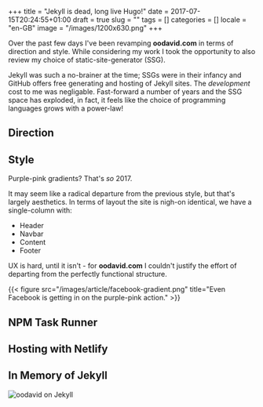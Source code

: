 +++
title = "Jekyll is dead, long live Hugo!"
date = 2017-07-15T20:24:55+01:00
draft = true
slug = ""
tags = []
categories = []
locale = "en-GB"
image = "/images/1200x630.png"
+++

Over the past few days I've been revamping **oodavid.com** in terms of direction and style. While considering my work I took the opportunity to also review my choice of static-site-generator (SSG).

Jekyll was such a no-brainer at the time; SSGs were in their infancy and GitHub offers free generating and hosting of Jekyll sites. The _development_ cost to me was negligable. Fast-forward a number of years and the SSG space has exploded, in fact, it feels like the choice of programming languages grows with a power-law!

<!--more-->

## Direction



## Style

Purple-pink gradients? That's _so_ 2017.

It may seem like a radical departure from the previous style, but that's largely aesthetics. In terms of layout the site is nigh-on identical, we have a single-column with:

* Header
* Navbar
* Content
* Footer

UX is hard, until it isn't - for **oodavid.com** I couldn't justify the effort of departing from the perfectly functional structure.

{{< figure src="/images/article/facebook-gradient.png" title="Even Facebook is getting in on the purple-pink action." >}}

## NPM Task Runner

## Hosting with Netlify


## In Memory of Jekyll

![oodavid on Jekyll](/images/article/oodavid-jekyll.png)

